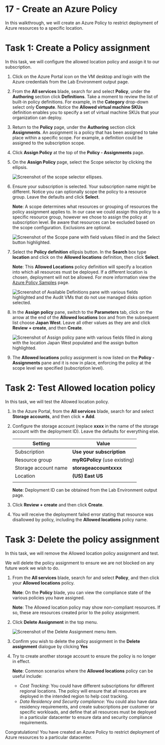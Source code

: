 # 17 - Create an Azure Policy

In this walkthrough, we will create an Azure Policy to restrict deployment of Azure resources to a specific location.

# Task 1: Create a Policy assignment

In this task, we will configure the allowed location policy and assign it to our subscription. 

1. Click on the Azure Portal icon on the VM desktop and login with the Azure credentials from the Lab Environment output page.

2. From the **All services** blade, search for and select **Policy**, under the **Authoring** section click **Definitions**.  Take a moment to review the list of built-in policy definitions. For example, in the **Category** drop-down select only **Compute**. Notice the **Allowed virtual machine SKUs** definition enables you to specify a set of virtual machine SKUs that your organization can deploy.

3. Return to the **Policy** page, under the **Authoring** section click **Assignments**. An assignment is a policy that has been assigned to take place within a specific scope. For example, a definition could be assigned to the subscription scope. 

4. Click **Assign Policy** at the top of the **Policy - Assignments** page.

5. On the **Assign Policy** page, select the Scope selector by clicking the ellipsis.

    ![Screenshot of the scope selector ellipses.](../images/1401.png)

6. Ensure your subscription is selected. Your subscription name might be different. Notice you can optionally scope the policy to a resource group. Leave the defaults and click **Select**. 

    **Note**: A scope determines what resources or grouping of resources the policy assignment applies to. In our case we could assign this policy to a specific resource group, however we chose to assign the policy at subscription level. Be aware that resources can be excluded based on the scope configuration. Exclusions are optional.

    ![Screenshot of the Scope pane with field values filled in and the Select button highlighted. ](../images/1402.png)

7. Select the **Policy definition** ellipsis button. In the **Search** box type **location** and click on the **Allowed locations** definition, then click **Select**.

    **Note**: This **Allowed Locations** policy definition will specify a location into which all resources must be deployed. If a different location is chosen, deployment will not be allowed. For more information view the [Azure Policy Samples](https://docs.microsoft.com/en-us/azure/governance/policy/samples/index) page.

   ![Screenshot of Available Definitions pane with various fields highlighted and the Audit VMs that do not use managed disks option selected.](../images/1403.png)

8.  In the **Assign policy** pane, switch to the **Parameters** tab, click on the arrow at the end of the **Allowed locations** box and from the subsequent list choose **Japan West**. Leave all other values as they are and click **Review + create**, and then **Create**.

    ![Screenshot of Assign policy pane with various fields filled in along with the location Japan West populated and the assign button highlighted.](../images/1404.png)

9. The **Allowed locations** policy assignment is now listed on the **Policy - Assignments** pane and it is now in place, enforcing the policy at the scope level we specified (subscription level).

# Task 2: Test Allowed location policy

In this task, we will test the Allowed location policy. 

1. In the Azure Portal, from the **All services** blade, search for and select **Storage accounts**, and then click **+ Add**.

2. Configure the storage account (replace **xxxx** in the name of the storage account with the deployment ID). Leave the defaults for everything else. 

    | Setting | Value | 
    | --- | --- |
    | Subscription | **Use your subscription** |
    | Resource group | **myRGPolicy** (use existing) |
    | Storage account name | **storageaccountxxxx** |
    | Location | **(US) East US** |
    | | |

    **Note**: Deployment ID can be obtained from the Lab Environment output page.

3. Click **Review + create** and then click **Create**. 

4. You will receive the deployment failed error stating that resource was disallowed by policy, including the **Allowed locations** policy name.

# Task 3: Delete the policy assignment

In this task, we will remove the Allowed location policy assignment and test. 

We will delete the policy assignment to ensure we are not blocked on any future work we wish to do.

1. From the **All services** blade, search for and select **Policy**, and then click your **Allowed locations** policy.

    **Note**: On the **Policy** blade, you can view the compliance state of the various policies you have assigned.

    **Note**: The Allowed location policy may show non-compliant resources. If so, these are resources created prior to the policy assignment.

2. Click **Delete Assignment** in the top menu.

   ![Screenshot of the Delete Assignment menu item.](../images/1407.png)

3. Confirm you wish to delete the policy assignment in the **Delete assignment** dialogue by clicking **Yes**

4. Try to create another storage account to ensure the policy is no longer in effect.

    **Note**: Common scenarios where the **Allowed locations** policy can be useful include: 
    - *Cost Tracking*: You could have different subscriptions for different regional locations. The policy will ensure that all resources are deployed in the intended region to help cost tracking. 
    - *Data Residency and Security compliance*: You could also have data residency requirements, and create subscriptions per customer or specific workloads, and define that all resources must be deployed in a particular datacenter to ensure data and security compliance requirements.

Congratulations! You have created an Azure Policy to restrict deployment of Azure resources to a particular datacenter.


